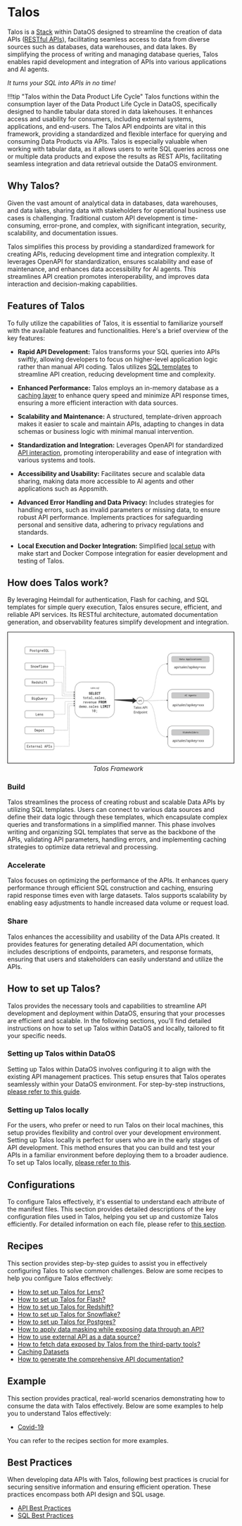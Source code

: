 # Talos

Talos is a [Stack](/resources/stacks/) within DataOS designed to streamline the creation of data APIs ([RESTful APIs](https://www.redhat.com/en/topics/api/what-is-a-rest-api)), facilitating seamless access to data from diverse sources such as databases, data warehouses, and data lakes. By simplifying the process of writing and managing database queries, Talos enables rapid development and integration of APIs into various applications and AI agents. 

*It turns your SQL into APIs in no time!*

!!!tip "Talos within the Data Product Life Cycle"
    Talos functions within the consumption layer of the Data Product Life Cycle in DataOS, specifically designed to handle tabular data stored in data lakehouses. It enhances access and usability for consumers, including external systems, applications, and end-users. The Talos API endpoints are vital in this framework, providing a standardized and flexible interface for querying and consuming Data Products via APIs. Talos is especially valuable when working with tabular data, as it allows users to write SQL queries across one or multiple data products and expose the results as REST APIs, facilitating seamless integration and data retrieval outside the DataOS environment.



## Why Talos?

Given the vast amount of analytical data in databases, data warehouses, and data lakes, sharing data with stakeholders for operational business use cases is challenging. Traditional custom API development is time-consuming, error-prone, and complex, with significant integration, security, scalability, and documentation issues.

Talos simplifies this process by providing a standardized framework for creating APIs, reducing development time and integration complexity. It leverages OpenAPI for standardization, ensures scalability and ease of maintenance, and enhances data accessibility for AI agents. This streamlines API creation promotes interoperability, and improves data interaction and decision-making capabilities.

## Features of Talos

To fully utilize the capabilities of Talos, it is essential to familiarize yourself with the available features and functionalities. Here's a brief overview of the key features:

- **Rapid API Development:** Talos transforms your SQL queries into APIs swiftly, allowing developers to focus on higher-level application logic rather than manual API coding. Talos utilizes [SQL templates](/resources/stacks/talos/set_up/) to streamline API creation, reducing development time and complexity.

- **Enhanced Performance:** Talos employs an in-memory database as a [caching layer](/resources/stacks/talos/recipes/caching/) to enhance query speed and minimize API response times, ensuring a more efficient interaction with data sources.

- **Scalability and Maintenance:** A structured, template-driven approach makes it easier to scale and maintain APIs, adapting to changes in data schemas or business logic with minimal manual intervention.

- **Standardization and Integration:** Leverages OpenAPI for standardized [API interaction](/resources/stacks/talos/recipes/recipe9/), promoting interoperability and ease of integration with various systems and tools.

- **Accessibility and Usability:** Facilitates secure and scalable data sharing, making data more accessible to AI agents and other applications such as Appsmith.

- **Advanced Error Handling and Data Privacy:** Includes strategies for handling errors, such as invalid parameters or missing data, to ensure robust API performance. Implements practices for safeguarding personal and sensitive data, adhering to privacy regulations and standards.

- **Local Execution and Docker Integration:** Simplified [local setup](/resources/stacks/talos/local_set_up/) with make start and Docker Compose integration for easier development and testing of Talos.


## How does Talos work?

By leveraging Heimdall for authentication, Flash for caching, and SQL templates for simple query execution, Talos ensures secure, efficient, and reliable API services. Its RESTful architecture, automated documentation generation, and observability features simplify development and integration.

<center>
  <img src="/resources/stacks/talos/flowchart.jpg" alt="Talos" style="width:40rem; border: 1px solid black; padding: 5px;" />
  <figcaption><i>Talos Framework</i></figcaption>
</center>


### **Build**

Talos streamlines the process of creating robust and scalable Data APIs by utilizing SQL templates. Users can connect to various data sources and define their data logic through these templates, which encapsulate complex queries and transformations in a simplified manner. This phase involves writing and organizing SQL templates that serve as the backbone of the APIs, validating API parameters, handling errors, and implementing caching strategies to optimize data retrieval and processing.

### **Accelerate**

Talos focuses on optimizing the performance of the APIs. It enhances query performance through efficient SQL construction and caching, ensuring rapid response times even with large datasets. Talos supports scalability by enabling easy adjustments to handle increased data volume or request load.

### **Share**

Talos enhances the accessibility and usability of the Data APIs created. It provides features for generating detailed API documentation, which includes descriptions of endpoints, parameters, and response formats, ensuring that users and stakeholders can easily understand and utilize the APIs.

## How to set up Talos?

Talos provides the necessary tools and capabilities to streamline API development and deployment within DataOS, ensuring that your processes are efficient and scalable. In the following sections, you'll find detailed instructions on how to set up Talos within DataOS and locally, tailored to fit your specific needs.

### **Setting up Talos within DataOS**

Setting up Talos within DataOS involves configuring it to align with the existing API management practices. This setup ensures that Talos operates seamlessly within your DataOS environment. For step-by-step instructions, [please refer to this guide](/resources/stacks/talos/set_up/).

### **Setting up Talos locally**

For the users, who prefer or need to run Talos on their local machines, this setup provides flexibility and control over your development environment. Setting up Talos locally is perfect for users who are in the early stages of API development. This method ensures that you can build and test your APIs in a familiar environment before deploying them to a broader audience. To set up Talos locally, [please refer to this](/resources/stacks/talos/local_set_up/).

## Configurations
To configure Talos effectively, it's essential to understand each attribute of the manifest files. This section provides detailed descriptions of the key configuration files used in Talos, helping you set up and customize Talos efficiently. For detailed information on each file, please refer to [this section](/resources/stacks/talos/configurations/).


## Recipes

This section provides step-by-step guides to assist you in effectively configuring Talos to solve common challenges. Below are some recipes to help you configure Talos effectively:

- [How to set up Talos for Lens?](/resources/stacks/talos/recipes/lens_setup/)
- [How to set up Talos for Flash?](/resources/stacks/talos/recipes/flash_setup/)
- [How to set up Talos for Redshift?](/resources/stacks/talos/recipes/redshift/)
- [How to set up Talos for Snowflake?](/resources/stacks/talos/recipes/snowflake/)
- [How to set up Talos for Postgres?](/resources/stacks/talos/recipes/postgres/)
- [How to apply data masking while exposing data through an API?](/resources/stacks/talos/recipes/data_masking/)
- [How to use external API as a data source?](/resources/stacks/talos/recipes/external_api/)
- [How to fetch data exposed by Talos from the third-party tools?](/resources/stacks/talos/recipes/external_tools/)
- [Caching Datasets](/resources/stacks/talos/recipes/caching/)
- [How to generate the comprehensive API documentation?](/resources/stacks/talos/recipes/api_documentation/)

## Example

This section provides practical, real-world scenarios demonstrating how to consume the data with Talos effectively. Below are some examples to help you to understand Talos effectively:

- [Covid-19](/resources/stacks/talos/example/)

You can refer to the recipes section for more examples.

## Best Practices

When developing data APIs with Talos, following best practices is crucial for securing sensitive information and ensuring efficient operation. These practices encompass both API design and SQL usage.

- [API Best Practices](/resources/stacks/talos/best_practices/api/)
- [SQL Best Practices](/resources/stacks/talos/best_practices/sql/)